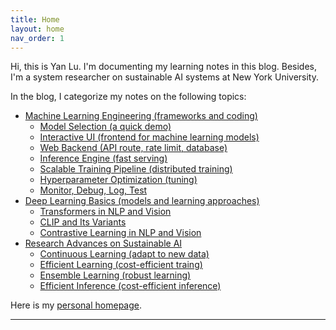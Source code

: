 ```yaml
---
title: Home
layout: home
nav_order: 1
---
```


Hi, this is Yan Lu. I'm documenting my learning notes in this blog. Besides, I'm a system researcher on sustainable AI systems at New York University. 

In the blog, I categorize my notes on the following topics:

- [Machine Learning Engineering (frameworks and coding)]()
  - [Model Selection (a quick demo)]()
  - [Interactive UI (frontend for machine learning models)]()
  - [Web Backend (API route, rate limit, database)]()
  - [Inference Engine (fast serving)]()
  - [Scalable Training Pipeline (distributed training)]()
  - [Hyperparameter Optimization (tuning)]()
  - [Monitor, Debug, Log, Test]() 
- [Deep Learning Basics (models and learning approaches)]()
  - [Transformers in NLP and Vision]()
  - [CLIP and Its Variants]()
  - [Contrastive Learning in NLP and Vision]()
- [Research Advances on Sustainable AI]()
  - [Continuous Learning (adapt to new data)]()
  - [Efficient Learning (cost-efficient traing)]()
  - [Ensemble Learning (robust learning)]()
  - [Efficient Inference (cost-efficient inference)]()

Here is my [personal homepage](https://jason-cs18.github.io/).



----

[^1]: [It can take up to 10 minutes for changes to your site to publish after you push the changes to GitHub](https://docs.github.com/en/pages/setting-up-a-github-pages-site-with-jekyll/creating-a-github-pages-site-with-jekyll#creating-your-site).

[Just the Docs]: https://just-the-docs.github.io/just-the-docs/
[GitHub Pages]: https://docs.github.com/en/pages
[README]: https://github.com/just-the-docs/just-the-docs-template/blob/main/README.md
[Jekyll]: https://jekyllrb.com
[GitHub Pages / Actions workflow]: https://github.blog/changelog/2022-07-27-github-pages-custom-github-actions-workflows-beta/
[use this template]: https://github.com/just-the-docs/just-the-docs-template/generate
